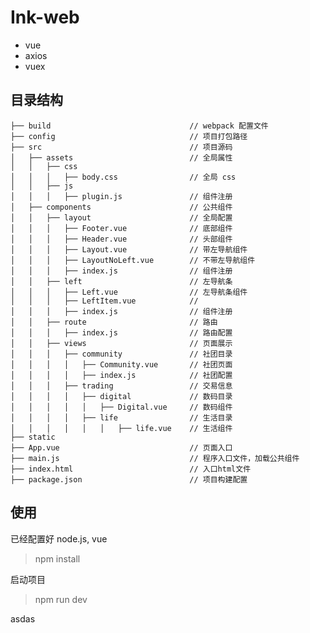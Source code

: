 # Ink-web

- vue
- axios
- vuex

## 目录结构
    ├── build                               // webpack 配置文件
    ├── config                              // 项目打包路径  
    ├── src                                 // 项目源码
    │   ├── assets                          // 全局属性
    │   │   ├── css
    │   │   │   ├── body.css                // 全局 css
    │   │   ├── js
    │   │   │   ├── plugin.js               // 组件注册
    │   ├── components                      // 公共组件
    │   │   ├── layout                      // 全局配置
    │   │   │   ├── Footer.vue              // 底部组件
    │   │   │   ├── Header.vue              // 头部组件
    │   │   │   ├── Layout.vue              // 带左导航组件
    │   │   │   ├── LayoutNoLeft.vue        // 不带左导航组件
    │   │   │   ├── index.js                // 组件注册
    │   │   ├── left                        // 左导航条
    │   │   │   ├── Left.vue                // 左导航条组件
    │   │   │   ├── LeftItem.vue            // 
    │   │   │   ├── index.js                // 组件注册
    │   │   ├── route                       // 路由
    │   │   │   ├── index.js                // 路由配置
    │   │   ├── views                       // 页面展示
    │   │   │   ├── community               // 社团目录
    │   │   │   │   ├── Community.vue       // 社团页面
    │   │   │   │   ├── index.js            // 社团配置
    │   │   │   ├── trading                 // 交易信息
    │   │   │   │   ├── digital             // 数码目录
    │   │   │   │   │   ├── Digital.vue     // 数码组件
    │   │   │   │   ├── life                // 生活目录
    │   │   │   │   │   │   ├── life.vue    // 生活组件
    ├── static
    ├── App.vue                             // 页面入口
    ├── main.js                             // 程序入口文件，加载公共组件
    ├── index.html                          // 入口html文件
    ├── package.json                        // 项目构建配置
    
## 使用
已经配置好 node.js, vue


> npm install

启动项目
> npm run dev

asdas

